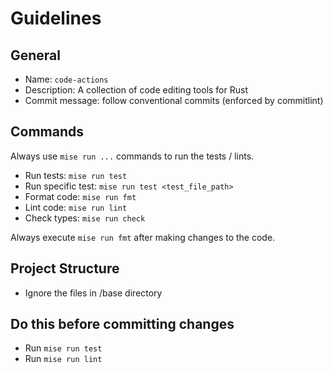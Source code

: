 # Guidelines

## General

* Name: `code-actions`
* Description: A collection of code editing tools for Rust
* Commit message: follow conventional commits (enforced by commitlint)

## Commands

Always use `mise run ...` commands to run the tests / lints.

* Run tests: `mise run test`
* Run specific test: `mise run test <test_file_path>`
* Format code: `mise run fmt`
* Lint code: `mise run lint`
* Check types: `mise run check`

Always execute `mise run fmt` after making changes to the code.

## Project Structure

* Ignore the files in /base directory

## Do this before committing changes

* Run `mise run test`
* Run `mise run lint`
